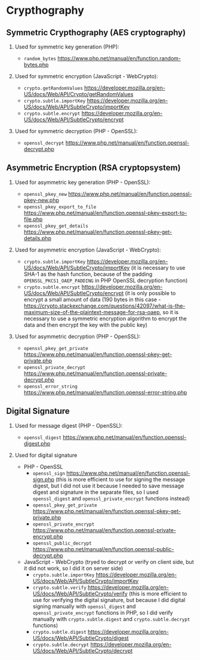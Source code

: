 # Crypthography

## Symmetric Crypthography (AES cryptography)

1. Used for symmetric key generation (PHP):

   - `random_bytes` https://www.php.net/manual/en/function.random-bytes.php


2. Used for symmetric encryption (JavaScript - WebCrypto):

   - `crypto.getRandomValues` https://developer.mozilla.org/en-US/docs/Web/API/Crypto/getRandomValues
   - `crypto.subtle.importKey` https://developer.mozilla.org/en-US/docs/Web/API/SubtleCrypto/importKey
   - `crypto.subtle.encrypt` https://developer.mozilla.org/en-US/docs/Web/API/SubtleCrypto/encrypt


3. Used for symmetric decryption (PHP - OpenSSL):

   - `openssl_decrypt` https://www.php.net/manual/en/function.openssl-decrypt.php

## Asymmetric Encryption (RSA cryptopsystem)

1. Used for asymmetric key generation (PHP - OpenSSL):

   - `openssl_pkey_new` https://www.php.net/manual/en/function.openssl-pkey-new.php
   - `openssl_pkey_export_to_file` https://www.php.net/manual/en/function.openssl-pkey-export-to-file.php
   - `openssl_pkey_get_details` https://www.php.net/manual/en/function.openssl-pkey-get-details.php


2. Used for asymmetric encryption (JavaScript - WebCrypto):

   - `crypto.subtle.importKey` https://developer.mozilla.org/en-US/docs/Web/API/SubtleCrypto/importKey (it is necessary to use SHA-1 as the hash function, because of the padding `OPENSSL_PKCS1_OAEP_PADDING` in PHP OpenSSL decryption function)
   - `crypto.subtle.encrypt` https://developer.mozilla.org/en-US/docs/Web/API/SubtleCrypto/encrypt (it is only possible to encrypt a small amount of data (190 bytes in this case - https://crypto.stackexchange.com/questions/42097/what-is-the-maximum-size-of-the-plaintext-message-for-rsa-oaep, so it is necessary to use a symmetric encryption algorithm to encrypt the data and then encrypt the key with the public key)


3. Used for asymmetric decryption (PHP - OpenSSL):

   - `openssl_pkey_get_private` https://www.php.net/manual/en/function.openssl-pkey-get-private.php
   - `openssl_private_decrypt` https://www.php.net/manual/en/function.openssl-private-decrypt.php
   - `openssl_error_string` https://www.php.net/manual/en/function.openssl-error-string.php

## Digital Signature

1. Used for message digest (PHP - OpenSSL):

   - `openssl_digest` https://www.php.net/manual/en/function.openssl-digest.php

2. Used for digital signature
   - PHP - OpenSSL
     - `openssl_sign` https://www.php.net/manual/en/function.openssl-sign.php (this is more efficient to use for signing the message digest, but I did not use it because I needed to save message digest and signature in the separate files, so I used `openssl_digest` and `openssl_private_encrypt` functions instead)
     - `openssl_pkey_get_private` https://www.php.net/manual/en/function.openssl-pkey-get-private.php
     - `openssl_private_encrypt` https://www.php.net/manual/en/function.openssl-private-encrypt.php
     - `openssl_public_decrypt` https://www.php.net/manual/en/function.openssl-public-decrypt.php
   - JavaScript - WebCrypto (tryed to decrypt or verify on client side, but it did not work, so I did it on server side)
     - `crypto.subtle.importKey` https://developer.mozilla.org/en-US/docs/Web/API/SubtleCrypto/importKey
     - `crypto.subtle.verify` https://developer.mozilla.org/en-US/docs/Web/API/SubtleCrypto/verify (this is more efficient to use for verifying the digital signature, but because I did digital signing manually with `openssl_digest` and `openssl_private_encrypt` functions in PHP, so I did verify manually with `crypto.subtle.digest` and `crypto.subtle.decrypt` functions)
     - `crypto.subtle.digest` https://developer.mozilla.org/en-US/docs/Web/API/SubtleCrypto/digest
     - `crypto.subtle.decrypt` https://developer.mozilla.org/en-US/docs/Web/API/SubtleCrypto/decrypt
